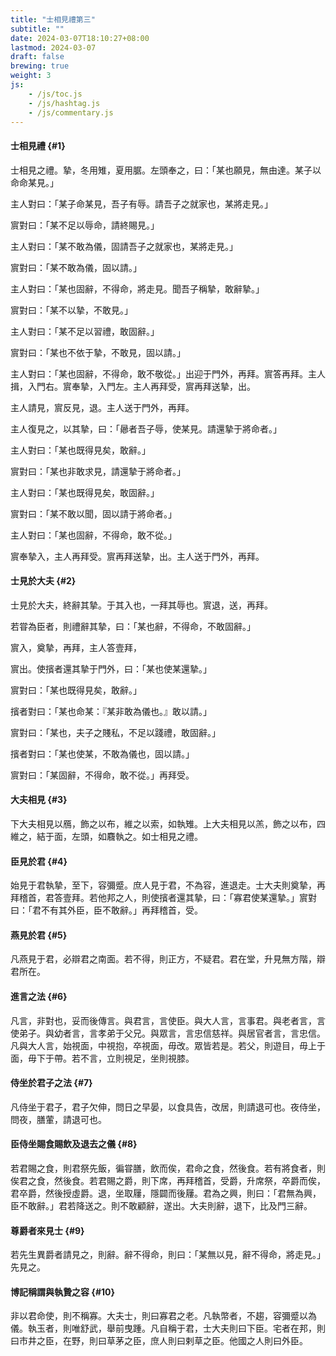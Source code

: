 ```yaml
---
title: "士相見禮第三"
subtitle: ""
date: 2024-03-07T18:10:27+08:00
lastmod: 2024-03-07
draft: false
brewing: true
weight: 3
js:
    - /js/toc.js
    - /js/hashtag.js
    - /js/commentary.js
---
```


#### 士相見禮 {#1}

士相見之禮。摯，冬用雉，夏用腒。左頭奉之，曰：「某也願見，無由達。某子以命命某見。」<small></small>

主人對曰：「某子命某見，吾子有辱。請吾子之就家也，某將走見。」<small></small>

賔對曰：「某不足以辱命，請終賜見。」<small></small>

主人對曰：「某不敢為儀，固請吾子之就家也，某將走見。」<small></small>

賔對曰：「某不敢為儀，固以請。」<small></small>

主人對曰：「某也固辭，不得命，將走見。聞吾子稱摯，敢辭摯。」<small></small>

賔對曰：「某不以摯，不敢見。」<small></small>

主人對曰：「某不足以習禮，敢固辭。」<small></small>

賔對曰：「某也不依于摯，不敢見，固以請。」<small></small>

主人對曰：「某也固辭，不得命，敢不敬從。」出迎于門外，再拜。賔答再拜。主人揖，入門右。賔奉摯，入門左。主人再拜受，賔再拜送摯，出。<small></small>

主人請見，賔反見，退。主人送于門外，再拜。<small></small>

主人復見之，以其摯，曰：「曏者吾子辱，使某見。請還摯于將命者。」<small></small>

主人對曰：「某也既得見矣，敢辭。」<small></small>

賔對曰：「某也非敢求見，請還摯于將命者。」<small></small>

主人對曰：「某也既得見矣，敢固辭。」<small></small>

賔對曰：「某不敢以聞，固以請于將命者。」<small></small>

主人對曰：「某也固辭，不得命，敢不從。」<small></small>

賔奉摯入，主人再拜受。賔再拜送摯，出。主人送于門外，再拜。

#### 士見於大夫 {#2}

士見於大夫，終辭其摯。于其入也，一拜其辱也。賔退，送，再拜。<small></small>

若甞為臣者，則禮辭其摯，曰：「某也辭，不得命，不敢固辭。」<small></small>

賔入，奠摯，再拜，主人答壹拜，<small></small>

賔出。使擯者還其摯于門外，曰：「某也使某還摯。」<small></small>

賔對曰：「某也既得見矣，敢辭。」<small></small>

擯者對曰：「某也命某：『某非敢為儀也。』敢以請。」<small></small>

賔對曰：「某也，夫子之賤私，不足以踐禮，敢固辭。」<small></small>

擯者對曰：「某也使某，不敢為儀也，固以請。」<small></small>

賔對曰：「某固辭，不得命，敢不從。」再拜受。

#### 大夫相見 {#3}

下大夫相見以鴈，飾之以布，維之以索，如執雉。<small></small>上大夫相見以羔，飾之以布，四維之，結于面，左頭，如麛執之。<small></small>如士相見之禮。<small></small>

#### 臣見於君 {#4}

始見于君執摯，至下，容彌蹙。<small></small>庶人見于君，不為容，進退走。<small></small>士大夫則奠摯，再拜稽首，君答壹拜。<small></small>若他邦之人，則使擯者還其摯，曰：「寡君使某還摯。」賔對曰：「君不有其外臣，臣不敢辭。」再拜稽首，受。

#### 燕見於君 {#5}

凡燕見于君，必辯君之南面。若不得，則正方，不疑君。<small></small>君在堂，升見無方階，辯君所在。<small></small>

#### 進言之法 {#6}

凡言，非對也，妥而後傳言。<small></small>與君言，言使臣。與大人言，言事君。與老者言，言使弟子。與幼者言，言孝弟于父兄。與眾言，言忠信慈祥。與居官者言，言忠信。<small></small>凡與大人言，始視面，中視抱，卒視面，毋改。眾皆若是。<small></small>若父，則遊目，毋上于面，毋下于帶。<small></small>若不言，立則視足，坐則視膝。<small></small>

#### 侍坐於君子之法 {#7}

凡侍坐于君子，君子欠伸，問日之早晏，以食具告，改居，則請退可也。<small></small>夜侍坐，問夜，膳葷，請退可也。<small></small>

#### 臣侍坐賜食賜飲及退去之儀 {#8}

若君賜之食，則君祭先飯，徧甞膳，飲而俟，君命之食，然後食。<small></small>若有將食者，則俟君之食，然後食。<small></small>若君賜之爵，則下席，再拜稽首，受爵，升席祭，卒爵而俟，君卒爵，然後授虛爵。<small></small>退，坐取屨，隱闢而後屨。君為之興，則曰：「君無為興，臣不敢辭。」君若降送之。則不敢顧辭，遂出。<small></small>大夫則辭，退下，比及門三辭。<small></small>

#### 尊爵者來見士 {#9}

若先生異爵者請見之，則辭。辭不得命，則曰：「某無以見，辭不得命，將走見。」先見之。<small></small>

#### 博記稱謂與執贄之容 {#10}

非以君命使，則不稱寡。大夫士，則曰寡君之老。<small></small>凡執幣者，不趨，容彌蹙以為儀。<small></small>執玉者，則唯舒武，舉前曳踵。<small></small>凡自稱于君，士大夫則曰下臣。宅者在邦，則曰市井之臣，在野，則曰草茅之臣，庶人則曰剌草之臣。他國之人則曰外臣。<small></small>